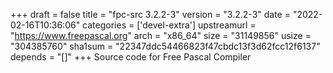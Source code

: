 +++
draft = false
title = "fpc-src 3.2.2-3"
version = "3.2.2-3"
date = "2022-02-16T10:36:06"
categories = ['devel-extra']
upstreamurl = "https://www.freepascal.org"
arch = "x86_64"
size = "31149856"
usize = "304385760"
sha1sum = "22347ddc54466823f47cbdc13f3d62fcc12f6137"
depends = "[]"
+++
Source code for Free Pascal Compiler